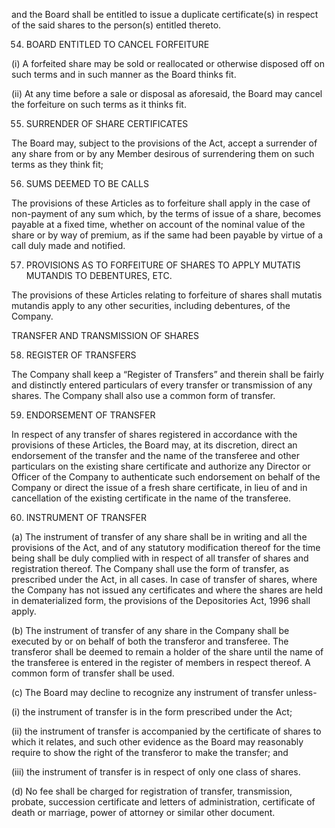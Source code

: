 and the Board shall be entitled to issue a duplicate certificate(s) in respect of the said shares to the person(s) entitled thereto.

54. BOARD ENTITLED TO CANCEL FORFEITURE

(i) A forfeited share may be sold or reallocated or otherwise disposed off on such terms and in such manner as the Board thinks fit.

(ii) At any time before a sale or disposal as aforesaid, the Board may cancel the forfeiture on such terms as it thinks fit.

55. SURRENDER OF SHARE CERTIFICATES

The Board may, subject to the provisions of the Act, accept a surrender of any share from or by any Member desirous of surrendering them on such terms as they think fit;

56. SUMS DEEMED TO BE CALLS

The provisions of these Articles as to forfeiture shall apply in the case of non-payment of any sum which, by the terms of issue of a share, becomes payable at a fixed time, whether on account of the nominal value of the share or by way of premium, as if the same had been payable by virtue of a call duly made and notified.

57. PROVISIONS AS TO FORFEITURE OF SHARES TO APPLY MUTATIS MUTANDIS TO DEBENTURES, ETC.

The provisions of these Articles relating to forfeiture of shares shall mutatis mutandis apply to any other securities, including debentures, of the Company.

TRANSFER AND TRANSMISSION OF SHARES

58. REGISTER OF TRANSFERS

The Company shall keep a “Register of Transfers” and therein shall be fairly and distinctly entered particulars of every transfer or transmission of any shares. The Company shall also use a common form of transfer.

59. ENDORSEMENT OF TRANSFER

In respect of any transfer of shares registered in accordance with the provisions of these Articles, the Board may, at its discretion, direct an endorsement of the transfer and the name of the transferee and other particulars on the existing share certificate and authorize any Director or Officer of the Company to authenticate such endorsement on behalf of the Company or direct the issue of a fresh share certificate, in lieu of and in cancellation of the existing certificate in the name of the transferee.

60. INSTRUMENT OF TRANSFER

(a) The instrument of transfer of any share shall be in writing and all the provisions of the Act, and of any statutory modification thereof for the time being shall be duly complied with in respect of all transfer of shares and registration thereof. The Company shall use the form of transfer, as prescribed under the Act, in all cases. In case of transfer of shares, where the Company has not issued any certificates and where the shares are held in dematerialized form, the provisions of the Depositories Act, 1996 shall apply.

(b) The instrument of transfer of any share in the Company shall be executed by or on behalf of both the transferor and transferee. The transferor shall be deemed to remain a holder of the share until the name of the transferee is entered in the register of members in respect thereof. A common form of transfer shall be used.

(c) The Board may decline to recognize any instrument of transfer unless-

(i) the instrument of transfer is in the form prescribed under the Act;

(ii) the instrument of transfer is accompanied by the certificate of shares to which it relates, and such other evidence as the Board may reasonably require to show the right of the transferor to make the transfer; and

(iii) the instrument of transfer is in respect of only one class of shares.

(d) No fee shall be charged for registration of transfer, transmission, probate, succession certificate and letters of administration, certificate of death or marriage, power of attorney or similar other document.